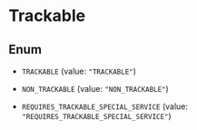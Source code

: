 

# Trackable

## Enum


* `TRACKABLE` (value: `"TRACKABLE"`)

* `NON_TRACKABLE` (value: `"NON_TRACKABLE"`)

* `REQUIRES_TRACKABLE_SPECIAL_SERVICE` (value: `"REQUIRES_TRACKABLE_SPECIAL_SERVICE"`)



